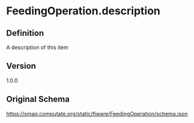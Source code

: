 # FeedingOperation.description

## Definition
A description of this item

## Version
1.0.0

## Original Schema
https://smaq.computate.org/static/fiware/FeedingOperation/schema.json
